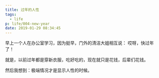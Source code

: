 ```yaml
---
title: 过年的人性
tags:
  - life
p: life/004-new-year
date: 2019-01-29 08:34:45
---
```


早上一个人在办公室学习，因为挺早，门外的清洁大姐相互说： 哎呀，快过年了！

就是，以前过年都是穿新衣服，吃好吃的，现在就只是花钱，后辈们花钱。

然后我想到：极端情况才是显示人性的时候。